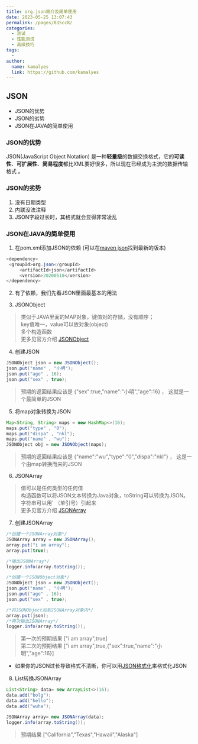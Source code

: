 ```yaml
---
title: org.json简介及简单使用
date: 2023-05-25 13:07:43
permalink: /pages/835cc8/
categories:
  - 测试
  - 性能测试
  - 高级技巧
tags:
  - 
author: 
  name: kamalyes
  link: https://github.com/kamalyes
---
```

JSON
----

* JSON的优势
* JSON的劣势
* JSON在JAVA的简单使用

### JSON的优势

JSON(JavaScript Object Notation) 是一种**轻量级**的数据交换格式，它的**可读性**、**可扩展性**、**简易程度**都比XML要好很多，所以现在已经成为主流的数据传输格式 。

### JSON的劣势

1. 没有日期类型
2. 内联没法注释
3. JSON字段过长时，其格式就会显得非常凌乱

### JSON在JAVA的简单使用

1. 在pom.xml添加JSON的依赖 (可以在[maven json](https://mvnrepository.com/artifact/org.json/json)找到最新的版本)

```java
<dependency>
 <groupId>org.json</groupId>
     <artifactId>json</artifactId>
     <version>20200518</version>
</dependency>
```

2. 有了依赖，我们先看JSON里面最基本的用法

3. JSONObject

> 类似于JAVA里面的MAP对象，键值对的存储，没有顺序；  
> key值唯一，value可以放对象(object)  
> 多个构造函数  
> 更多见官方介绍 [JSONObject](https://stleary.github.io/JSON-java/org/json/JSONObject.html)

4. 创建JSON

```java
JSONObject json = new JSONObject();
json.put("name" , "小明");
json.put("age" , 16);
json.put("sex" , true);

```

> 预期的返回结果应该是 {"sex":true,"name":"小明","age":16} ， 这就是一个最简单的JSON

5. 将map对象转换为JSON

```java
Map<String, String> maps = new HashMap<>(16);
maps.put("type" , "0");
maps.put("dispa" , "nkl");
maps.put("name" , "wu");
JSONObject obj = new JSONObject(maps);
```

> 预期的返回结果应该是 {"name":"wu","type":"0","dispa":"nkl"} ， 这是一个由map转换而来的JSON

6. JSONArray

> 值可以是任何类型的任何值  
> 构造函数可以将JSON文本转换为Java对象，toString可以转换为JSON。  
> 字符串可以用' （单引号）引起来  
> 更多见官方介绍 [JSONArray](https://stleary.github.io/JSON-java/org/json/JSONArray.html)

7. 创建JSONArray

```java
/*创建一个JSONArray对象*/
JSONArray array = new JSONArray();
array.put("i am array");
array.put(true);

/*输出JSONArray*/
logger.info(array.toString());

/*创建一个JSONObject对象*/
JSONObject json = new JSONObject();
json.put("name" , "小明");
json.put("age" , 16);
json.put("sex" , true);

/*将JSONObject加到JSONArray对象内*/
array.put(json);
/*再次输出JSONArray*/
logger.info(array.toString());
```

> 第一次的预期结果 ["i am array",true]  
> 第二次的预期结果 ["i am array",true,{"sex":true,"name":"小明","age":16}]

* 如果你的JSON过长导致格式不清晰，你可以用[JSON格式化](https://wwww.jsonformatting.com/json-format/)来格式化JSON

8. List转换JSONArray

```java
List<String> data= new ArrayList<>(16);
data.add("bolg");
data.add("hello");
data.add("wuha");

JSONArray array= new JSONArray(data);
logger.info(array.toString());
```

> 预期结果 ["California","Texas","Hawaii","Alaska"]
